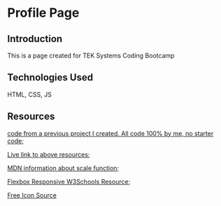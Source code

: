 # Profile Page #

## Introduction ##

This is a page created for TEK Systems Coding Bootcamp

## Technologies Used ##

HTML, CSS, JS

## Resources ##

[code from a previous project I created. All code 100% by me, no starter code](https://github.com/michellelanecode/web_project_4);

[Live link to above resources](https://michellelanecode.github.io/web_project_4/);

[MDN information about scale function](https://developer.mozilla.org/en-US/docs/Web/CSS/transform-function/scale);

[Flexbox Responsive W3Schools Resource](https://www.w3schools.com/css/css3_flexbox_responsive.asp);

[Free Icon Source](https://icons8.com/icons/)